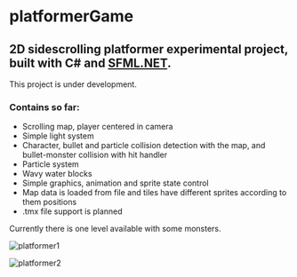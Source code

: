 platformerGame
=========

## 2D sidescrolling platformer experimental project, built with C# and [SFML.NET](https://www.sfml-dev.org/download/sfml.net/).

This project is under development.

### Contains so far:
*   Scrolling map, player centered in camera
*   Simple light system
*   Character, bullet and particle collision detection with the map, and bullet-monster collision with hit handler
*   Particle system
*   Wavy water blocks
*   Simple graphics, animation and sprite state control
*   Map data is loaded from file and tiles have different sprites according to them positions
*   .tmx file support is planned

Currently there is one level available with some monsters.

![platformer1](https://user-images.githubusercontent.com/23726291/32418121-49bc8faa-c264-11e7-87e5-f8026541107d.gif)

![platformer2](https://user-images.githubusercontent.com/23726291/32418333-1aa4bbd0-c268-11e7-9f57-72cdc3e2b0fc.gif)

